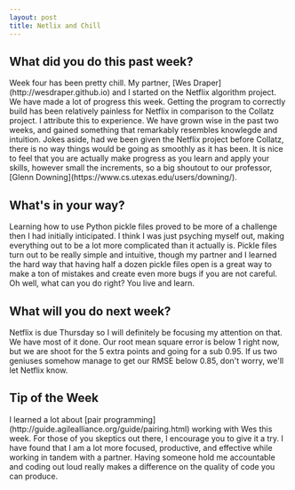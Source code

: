 ```yaml
---
layout: post
title: Netlix and Chill
---
```


<h2>What did you do this past week?</h2>
Week four has been pretty chill. My partner, [Wes Draper](http://wesdraper.github.io) and I started on the Netflix algorithm project. We have made a lot of progress this week. Getting the program to correctly build has been relatively painless for Netflix in comparison to the Collatz project. I attribute this to experience. We have grown wise in the past two weeks, and gained something that remarkably resembles knowlegde and intuition. Jokes aside, had we been given the Netflix project before Collatz, there is no way things would be going as smoothly as it has been. It is nice to feel that you are actually make progress as you learn and apply your skills, however small the increments, so a big shoutout to our professor, [Glenn Downing](https://www.cs.utexas.edu/users/downing/). 

<h2>What's in your way?</h2>
Learning how to use Python pickle files proved to be more of a challenge then I had initially inticipated. I think I was just psyching myself out, making everything out to be a lot more complicated than it actually is. Pickle files turn out to be really simple and intuitive, though my partner and I learned the hard way that having half a dozen pickle files open is a great way to make a ton of mistakes and create even more bugs if you are not careful. Oh well, what can you do right? You live and learn.


<h2>What will you do next week?</h2>
Netflix is due Thursday so I will definitely be focusing my attention on that. We have most of it done. Our root mean square error is below 1 right now, but we are shoot for the 5 extra points and going for a sub 0.95. If us two geniuses somehow manage to get our RMSE below 0.85, don't worry, we'll let Netflix know. 


<h2>Tip of the Week</h2>
I learned a lot about [pair programming](http://guide.agilealliance.org/guide/pairing.html) working with Wes this week. For those of you skeptics out there, I encourage you to give it a try. I have found that I am a lot more focused, productive, and effective while working in tandem with a partner. Having someone hold me accountable and coding out loud really makes a difference on the quality of code you can produce.
